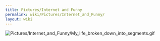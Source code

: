 ```yaml
---
title: Pictures/Internet and Funny
permalink: wiki/Pictures/Internet_and_Funny/
layout: wiki
---
```


![](Pictures/Internet_and_Funny/My_life_broken_down_into_segments.gif "Pictures/Internet_and_Funny/My_life_broken_down_into_segments.gif")
